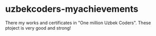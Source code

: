 # uzbekcoders-myachievements
There my works and certificates in "One million Uzbek Coders". These ptoject is very good and strong!
